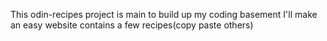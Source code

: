 This odin-recipes project is main to build up my coding basement
I'll make an easy website contains a few recipes(copy paste others)